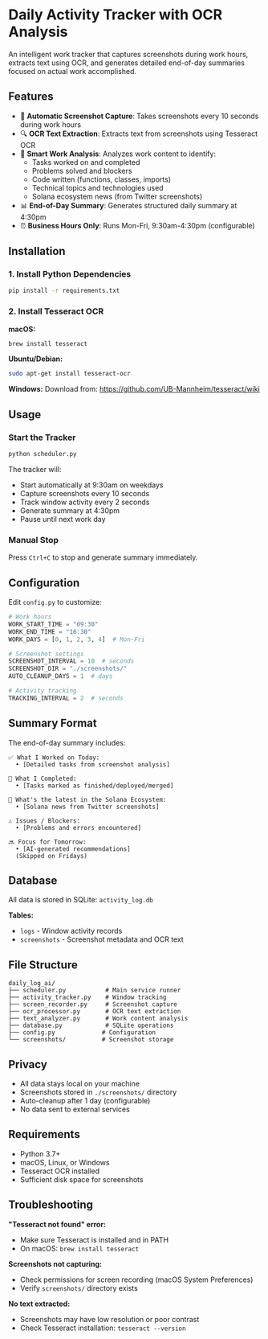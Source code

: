# Daily Activity Tracker with OCR Analysis

An intelligent work tracker that captures screenshots during work hours, extracts text using OCR, and generates detailed end-of-day summaries focused on actual work accomplished.

## Features

- 📸 **Automatic Screenshot Capture**: Takes screenshots every 10 seconds during work hours
- 🔍 **OCR Text Extraction**: Extracts text from screenshots using Tesseract OCR
- 🤖 **Smart Work Analysis**: Analyzes work content to identify:
  - Tasks worked on and completed
  - Problems solved and blockers
  - Code written (functions, classes, imports)
  - Technical topics and technologies used
  - Solana ecosystem news (from Twitter screenshots)
- 📊 **End-of-Day Summary**: Generates structured daily summary at 4:30pm
- ⏰ **Business Hours Only**: Runs Mon-Fri, 9:30am-4:30pm (configurable)

## Installation

### 1. Install Python Dependencies

```bash
pip install -r requirements.txt
```

### 2. Install Tesseract OCR

**macOS:**
```bash
brew install tesseract
```

**Ubuntu/Debian:**
```bash
sudo apt-get install tesseract-ocr
```

**Windows:**
Download from: https://github.com/UB-Mannheim/tesseract/wiki

## Usage

### Start the Tracker

```bash
python scheduler.py
```

The tracker will:
- Start automatically at 9:30am on weekdays
- Capture screenshots every 10 seconds
- Track window activity every 2 seconds
- Generate summary at 4:30pm
- Pause until next work day

### Manual Stop

Press `Ctrl+C` to stop and generate summary immediately.

## Configuration

Edit `config.py` to customize:

```python
# Work hours
WORK_START_TIME = "09:30"
WORK_END_TIME = "16:30"
WORK_DAYS = [0, 1, 2, 3, 4]  # Mon-Fri

# Screenshot settings
SCREENSHOT_INTERVAL = 10  # seconds
SCREENSHOT_DIR = "./screenshots/"
AUTO_CLEANUP_DAYS = 1  # days

# Activity tracking
TRACKING_INTERVAL = 2  # seconds
```

## Summary Format

The end-of-day summary includes:

```
✅ What I Worked on Today:
  • [Detailed tasks from screenshot analysis]

🏁 What I Completed:
  • [Tasks marked as finished/deployed/merged]

📰 What's the latest in the Solana Ecosystem:
  • [Solana news from Twitter screenshots]

⚠️ Issues / Blockers:
  • [Problems and errors encountered]

🔜 Focus for Tomorrow:
  • [AI-generated recommendations]
  (Skipped on Fridays)
```

## Database

All data is stored in SQLite: `activity_log.db`

**Tables:**
- `logs` - Window activity records
- `screenshots` - Screenshot metadata and OCR text

## File Structure

```
daily_log_ai/
├── scheduler.py           # Main service runner
├── activity_tracker.py    # Window tracking
├── screen_recorder.py     # Screenshot capture
├── ocr_processor.py       # OCR text extraction
├── text_analyzer.py       # Work content analysis
├── database.py            # SQLite operations
├── config.py             # Configuration
└── screenshots/          # Screenshot storage
```

## Privacy

- All data stays local on your machine
- Screenshots stored in `./screenshots/` directory
- Auto-cleanup after 1 day (configurable)
- No data sent to external services

## Requirements

- Python 3.7+
- macOS, Linux, or Windows
- Tesseract OCR installed
- Sufficient disk space for screenshots

## Troubleshooting

**"Tesseract not found" error:**
- Make sure Tesseract is installed and in PATH
- On macOS: `brew install tesseract`

**Screenshots not capturing:**
- Check permissions for screen recording (macOS System Preferences)
- Verify `screenshots/` directory exists

**No text extracted:**
- Screenshots may have low resolution or poor contrast
- Check Tesseract installation: `tesseract --version`
